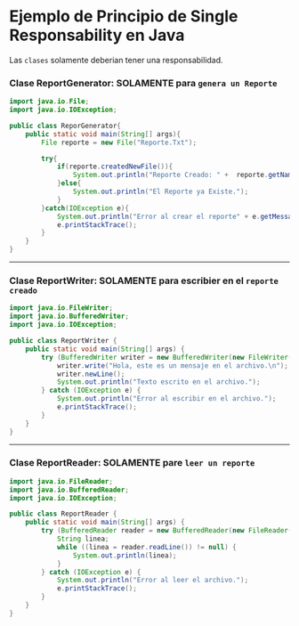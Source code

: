 # Ejemplo de Principio de Single Responsability en Java
Las `clases` solamente deberian tener una responsabilidad.

### **Clase ReportGenerator:** SOLAMENTE para `genera un Reporte`
```java
import java.io.File;
import java.io.IOException;

public class ReporGenerator{
    public static void main(String[] args){
        File reporte = new File("Reporte.Txt");

        try{
            if(reporte.createdNewFile()){
                System.out.println("Reporte Creado: " +  reporte.getName());
            }else{
                System.out.println("El Reporte ya Existe.");
            }   
        }catch(IOException e){
            System.out.println("Error al crear el reporte" + e.getMessage());
            e.printStackTrace();
        }
    }
}
```
---
### **Clase ReportWriter:** SOLAMENTE para escribier en el `reporte creado`
```java
import java.io.FileWriter;
import java.io.BufferedWriter;
import java.io.IOException;

public class ReportWriter {
    public static void main(String[] args) {
        try (BufferedWriter writer = new BufferedWriter(new FileWriter("Reporte.txt", true))) {
            writer.write("Hola, este es un mensaje en el archivo.\n");
            writer.newLine();
            System.out.println("Texto escrito en el archivo.");
        } catch (IOException e) {
            System.out.println("Error al escribir en el archivo.");
            e.printStackTrace();
        }
    }
}
```
---
### **Clase ReportReader:** SOLAMENTE pare `leer un reporte`
```java
import java.io.FileReader;
import java.io.BufferedReader;
import java.io.IOException;

public class ReportReader {
    public static void main(String[] args) {
        try (BufferedReader reader = new BufferedReader(new FileReader("Report.txt"))) {
            String linea;
            while ((linea = reader.readLine()) != null) {
                System.out.println(linea);
            }
        } catch (IOException e) {
            System.out.println("Error al leer el archivo.");
            e.printStackTrace();
        }
    }
}
```